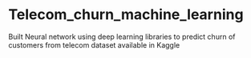 # Telecom_churn_machine_learning
Built Neural network using deep learning libraries to predict churn of customers from telecom dataset available in Kaggle
